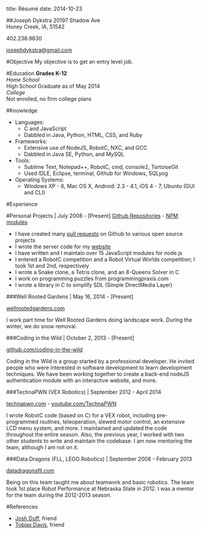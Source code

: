 title: Résumé
date: 2014-10-23

##Joseph Dykstra
20197 Shadow Ave  
Honey Creek, IA, 51542

402.238.9830

josephdykstra@gmail.com

#Objective
My objective is to get an entry level job.

#Education
**Grades K-12**  
_Home School_  
High School Graduate as of May 2014  
_College_  
Not enrolled, no firm college plans

#Knowledge
- Languages:
	- C and JavaScript
	- Dabbled in Java, Python, HTML, CSS, and Ruby
- Frameworks:
	- Extensive use of NodeJS, RobotC, NXC, and GCC
	- Dabbled in Java SE, Python, and MySQL
- Tools:
	- Sublime Text, Notepad++, RobotC, cmd, console2, TortoiseGit
	- Used IDLE, Eclipse, terminal, Github for Windows, SQLyog
- Operating Systems:
	- Windows XP - 8, Mac OS X, Android: 2.3 - 4.1, iOS 4 - 7, Ubuntu (GUI and CLI)

#Experience

#Personal Projects | July 2008 - [Present] 
[Github Repositories](https://github.com/ArtskydJ?tab=repositories) - [NPM modules](http://npmjs.org/~artskydj)

- I have created many [pull requests](https://github.com/pulls?q=is%3Apr+author%3AArtskydJ) on Github to various open source projects
- I wrote the server code for my [website](http://josephdykstra.com)
- I have written and I maintain over 15 JavaScript modules for node.js
- I entered a RobotC competition and a Robot Virtual Worlds competition; I took 1st and 2nd, respectively
- I wrote a Snake clone, a Tetris clone, and an 8-Queens Solver in C
- I work on programming puzzles from programmingpraxis.com
- I wrote a library in C to simplify SDL (Simple DirectMedia Layer)

###Well Rooted Gardens | May 16, 2014 - [Present]

[wellrootedgardens.com](http://wellrootedgardens.com)

I work part time for Well Rooted Gardens doing landscape work.  During the winter, we do snow removal.

###Coding in the Wild | October 2, 2013 - [Present]

[github.com/coding-in-the-wild](http://github.com/coding-in-the-wild)

Coding in the Wild is a group started by a professional developer.  He invited people who were interested in software development to learn development techniques.  We have been working together to create a back-end nodeJS authentication module with an interactive website, and more.
 
###TechnaPWN (VEX Robotics) | September 2012 - April 2014

[technapwn.com](http://technapwn.com) - [youtube.com/TechnaPWN](http://youtube.com/TechnaPWN)

I wrote RobotC code (based on C) for a VEX robot, including pre-programmed routines, teleoperation, slewed motor control, an extensive LCD menu system, and more.  I maintained and updated the code throughout the entire season.  Also, the previous year, I worked with two other students to write and maintain the codebase.  I am now mentoring the team, although I am not on it.

###Data Dragons (FLL, LEGO Robotics) | September 2008 - February 2013

[datadragonsfll.com](http://datadragonsfll.com)

Being on this team taught me about teamwork and basic robotics.  The team took 1st place Robot Performance at Nebraska State in 2012.  I was a mentor for the team during the 2012-2013 season.

#References
- [Josh Duff](http://joshduff.com), friend
- [Tobias Davis](http://davistobias.com/#!/contact.md), friend
